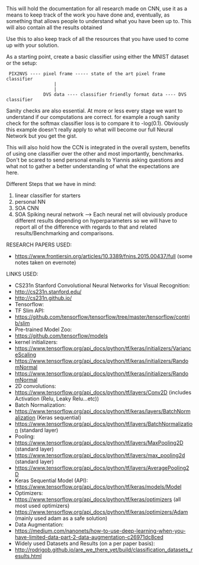 This will hold the documentation for all research made on CNN, use it as a means to keep track of the work you have done
and, eventually, as something that allows people to understand what you have been up to. This will also contain all the results obtained

Use this to also keep track of all the resources that you have used to come up with your solution.

As a starting point, create a basic classifier using either the MNIST dataset or the setup:
```
 PIX2NVS ---- pixel frame ----- state of the art pixel frame classifier
                  |
                  |
              DVS data ---- classifier friendly format data ---- DVS classifier
```

Sanity checks are also essential. At more or less every stage we want to understand if our computations are correct. for example a rough sanity check for the softmax classifier loss is to compare it to -log(0.1). Obviously this example doesn't really apply to what will become our full Neural Network but you get the gist.

This will also hold how the CCN is integrated in the overall system, benefits of using one classifier over the other and most importantly, benchmarks.
Don't be scared to send personal emails to Yiannis asking questions and what not to gather a better understanding of what the expectations are here.


Different Steps that we have in mind:
1) linear classifier for starters
2) personal NN
3) SOA CNN
4) SOA Spiking neural network
--> Each neural net will obviously produce different results depending on hyperparameters so we will have to report all of the difference with regards to that and related results/Benchmarking and comparisons.



RESEARCH PAPERS USED:
- https://www.frontiersin.org/articles/10.3389/fnins.2015.00437/full (some notes taken on evernote)

LINKS USED:
- CS231n Stanford Convolutional Neural Networks for Visual Recognition:
 - http://cs231n.stanford.edu/
 - http://cs231n.github.io/
- Tensorflow:
 - TF Slim API:
  - https://github.com/tensorflow/tensorflow/tree/master/tensorflow/contrib/slim
 - Pre-trained Model Zoo:
  - https://github.com/tensorflow/models
 - kernel initializers:
  - https://www.tensorflow.org/api_docs/python/tf/keras/initializers/VarianceScaling
  - https://www.tensorflow.org/api_docs/python/tf/keras/initializers/RandomNormal
  - https://www.tensorflow.org/api_docs/python/tf/keras/initializers/RandomNormal
 - 2D convolutions:
  - https://www.tensorflow.org/api_docs/python/tf/layers/Conv2D (includes Activation (Relu, Leaky Relu...etc))
 - Batch Normalization:
  - https://www.tensorflow.org/api_docs/python/tf/keras/layers/BatchNormalization (Keras sequential)
  - https://www.tensorflow.org/api_docs/python/tf/layers/BatchNormalization (standard layer)
 - Pooling:
  - https://www.tensorflow.org/api_docs/python/tf/layers/MaxPooling2D (standard layer)
  - https://www.tensorflow.org/api_docs/python/tf/layers/max_pooling2d (standard layer)
  - https://www.tensorflow.org/api_docs/python/tf/layers/AveragePooling2D 
 - Keras Sequential Model (API):
  - https://www.tensorflow.org/api_docs/python/tf/keras/models/Model
 - Optimizers:
  - https://www.tensorflow.org/api_docs/python/tf/keras/optimizers (all most used optimizers)
  - https://www.tensorflow.org/api_docs/python/tf/keras/optimizers/Adam (mainly used adam as a safe solution)
- Data Augmentation: 
 - https://medium.com/nanonets/how-to-use-deep-learning-when-you-have-limited-data-part-2-data-augmentation-c26971dc8ced
- Widely used Datasets and Results (on a per paper basis):
 - http://rodrigob.github.io/are_we_there_yet/build/classification_datasets_results.html
